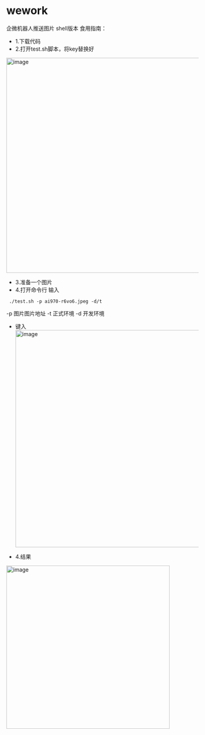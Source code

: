 # wework
企微机器人推送图片 shell版本
食用指南：
* 1.下载代码
* 2.打开test.sh脚本，将key替换好
<img width="564" alt="image" src="https://user-images.githubusercontent.com/49222112/162372416-c9d0b210-768d-499f-8f54-89d1b3fff421.png">

* 3.准备一个图片
* 4.打开命令行 输入
``` 
 ./test.sh -p ai970-r6vo6.jpeg -d/t
 ```
 -p 图片图片地址
 -t 正式环境
 -d 开发环境
* 键入<img width="570" alt="image" src="https://user-images.githubusercontent.com/49222112/162372608-b992b7a1-0586-467e-923b-b5b2aaec2359.png">

* 4.结果
<img width="428" alt="image" src="https://user-images.githubusercontent.com/49222112/162373028-db7bd157-eeb4-4c88-a97d-6d57c8ca88e4.png">
